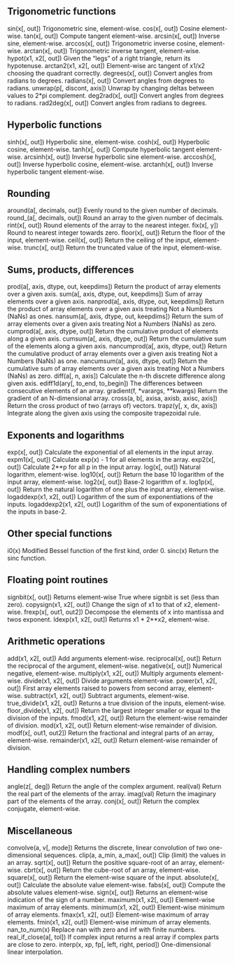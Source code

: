## Trigonometric functions

sin(x[, out])	Trigonometric sine, element-wise.
cos(x[, out])	Cosine element-wise.
tan(x[, out])	Compute tangent element-wise.
arcsin(x[, out])	Inverse sine, element-wise.
arccos(x[, out])	Trigonometric inverse cosine, element-wise.
arctan(x[, out])	Trigonometric inverse tangent, element-wise.
hypot(x1, x2[, out])	Given the “legs” of a right triangle, return its hypotenuse.
arctan2(x1, x2[, out])	Element-wise arc tangent of x1/x2 choosing the quadrant correctly.
degrees(x[, out])	Convert angles from radians to degrees.
radians(x[, out])	Convert angles from degrees to radians.
unwrap(p[, discont, axis])	Unwrap by changing deltas between values to 2*pi complement.
deg2rad(x[, out])	Convert angles from degrees to radians.
rad2deg(x[, out])	Convert angles from radians to degrees.

## Hyperbolic functions

sinh(x[, out])	Hyperbolic sine, element-wise.
cosh(x[, out])	Hyperbolic cosine, element-wise.
tanh(x[, out])	Compute hyperbolic tangent element-wise.
arcsinh(x[, out])	Inverse hyperbolic sine element-wise.
arccosh(x[, out])	Inverse hyperbolic cosine, element-wise.
arctanh(x[, out])	Inverse hyperbolic tangent element-wise.

## Rounding

around(a[, decimals, out])	Evenly round to the given number of decimals.
round_(a[, decimals, out])	Round an array to the given number of decimals.
rint(x[, out])	Round elements of the array to the nearest integer.
fix(x[, y])	Round to nearest integer towards zero.
floor(x[, out])	Return the floor of the input, element-wise.
ceil(x[, out])	Return the ceiling of the input, element-wise.
trunc(x[, out])	Return the truncated value of the input, element-wise.

## Sums, products, differences
prod(a[, axis, dtype, out, keepdims])	Return the product of array elements over a given axis.
sum(a[, axis, dtype, out, keepdims])	Sum of array elements over a given axis.
nanprod(a[, axis, dtype, out, keepdims])	Return the product of array elements over a given axis treating Not a Numbers (NaNs) as ones.
nansum(a[, axis, dtype, out, keepdims])	Return the sum of array elements over a given axis treating Not a Numbers (NaNs) as zero.
cumprod(a[, axis, dtype, out])	Return the cumulative product of elements along a given axis.
cumsum(a[, axis, dtype, out])	Return the cumulative sum of the elements along a given axis.
nancumprod(a[, axis, dtype, out])	Return the cumulative product of array elements over a given axis treating Not a Numbers (NaNs) as one.
nancumsum(a[, axis, dtype, out])	Return the cumulative sum of array elements over a given axis treating Not a Numbers (NaNs) as zero.
diff(a[, n, axis])	Calculate the n-th discrete difference along given axis.
ediff1d(ary[, to_end, to_begin])	The differences between consecutive elements of an array.
gradient(f, *varargs, **kwargs)	Return the gradient of an N-dimensional array.
cross(a, b[, axisa, axisb, axisc, axis])	Return the cross product of two (arrays of) vectors.
trapz(y[, x, dx, axis])	Integrate along the given axis using the composite trapezoidal rule.

## Exponents and logarithms

exp(x[, out])	Calculate the exponential of all elements in the input array.
expm1(x[, out])	Calculate exp(x) - 1 for all elements in the array.
exp2(x[, out])	Calculate 2**p for all p in the input array.
log(x[, out])	Natural logarithm, element-wise.
log10(x[, out])	Return the base 10 logarithm of the input array, element-wise.
log2(x[, out])	Base-2 logarithm of x.
log1p(x[, out])	Return the natural logarithm of one plus the input array, element-wise.
logaddexp(x1, x2[, out])	Logarithm of the sum of exponentiations of the inputs.
logaddexp2(x1, x2[, out])	Logarithm of the sum of exponentiations of the inputs in base-2.

## Other special functions

i0(x)	Modified Bessel function of the first kind, order 0.
sinc(x)	Return the sinc function.

## Floating point routines

signbit(x[, out])	Returns element-wise True where signbit is set (less than zero).
copysign(x1, x2[, out])	Change the sign of x1 to that of x2, element-wise.
frexp(x[, out1, out2])	Decompose the elements of x into mantissa and twos exponent.
ldexp(x1, x2[, out])	Returns x1 * 2**x2, element-wise.

## Arithmetic operations

add(x1, x2[, out])	Add arguments element-wise.
reciprocal(x[, out])	Return the reciprocal of the argument, element-wise.
negative(x[, out])	Numerical negative, element-wise.
multiply(x1, x2[, out])	Multiply arguments element-wise.
divide(x1, x2[, out])	Divide arguments element-wise.
power(x1, x2[, out])	First array elements raised to powers from second array, element-wise.
subtract(x1, x2[, out])	Subtract arguments, element-wise.
true_divide(x1, x2[, out])	Returns a true division of the inputs, element-wise.
floor_divide(x1, x2[, out])	Return the largest integer smaller or equal to the division of the inputs.
fmod(x1, x2[, out])	Return the element-wise remainder of division.
mod(x1, x2[, out])	Return element-wise remainder of division.
modf(x[, out1, out2])	Return the fractional and integral parts of an array, element-wise.
remainder(x1, x2[, out])	Return element-wise remainder of division.

## Handling complex numbers

angle(z[, deg])	Return the angle of the complex argument.
real(val)	Return the real part of the elements of the array.
imag(val)	Return the imaginary part of the elements of the array.
conj(x[, out])	Return the complex conjugate, element-wise.

## Miscellaneous

convolve(a, v[, mode])	Returns the discrete, linear convolution of two one-dimensional sequences.
clip(a, a_min, a_max[, out])	Clip (limit) the values in an array.
sqrt(x[, out])	Return the positive square-root of an array, element-wise.
cbrt(x[, out])	Return the cube-root of an array, element-wise.
square(x[, out])	Return the element-wise square of the input.
absolute(x[, out])	Calculate the absolute value element-wise.
fabs(x[, out])	Compute the absolute values element-wise.
sign(x[, out])	Returns an element-wise indication of the sign of a number.
maximum(x1, x2[, out])	Element-wise maximum of array elements.
minimum(x1, x2[, out])	Element-wise minimum of array elements.
fmax(x1, x2[, out])	Element-wise maximum of array elements.
fmin(x1, x2[, out])	Element-wise minimum of array elements.
nan_to_num(x)	Replace nan with zero and inf with finite numbers.
real_if_close(a[, tol])	If complex input returns a real array if complex parts are close to zero.
interp(x, xp, fp[, left, right, period])	One-dimensional linear interpolation.

